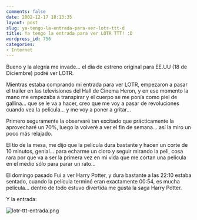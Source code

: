 ```yaml
---
comments: false
date: 2002-12-17 18:13:35
layout: post
slug: ya-tengo-la-entrada-para-ver-lotr-ttt-d
title: Ya tengo la entrada para ver LOTR TTT! :D
wordpress_id: 756
categories:
- Internet
---
```


Bueno y la alegría me invade… el día de estreno original para EE.UU (18 de Diciembre) podré ver LOTR.





Mientras estaba comprando mi entrada para ver LOTR, empezaron a pasar el trailer en las televisiones del Hall de Cinema Heron, y en ese momento la mano me empezaba a transpirar y el cuerpo se me ponía como piel de gallina… que se le va a hacer, creo que me voy a pasar de revoluciones cuando vea la película…  y me voy a poner a gritar… 





Primero seguramente la observaré tan excitado que prácticamente la aprovecharé un 70%, luego la volveré a ver el fin de semana… así la miro un poco más relajado.





El tío de la mesa, me dijo que la película dura bastante y hacen un corte de 10 minutos, genial… para echarme un cloro y seguir mirando la peli, cosa rara por que va a ser la primera vez en mi vida que me cortan una pelicula en el medio sólo para parar un rato… 





El domingo pasado Fuí a ver Harry Potter, y dura bastante a las 22:10 estaba sentado, cuando la película terminó eran exactamente 00:54, es mucha película… dentro de todo estuvo divertida me gusta la saga Harry Potter.





Y la entrada:





![lotr-ttt-entrada.png](http://www.minid.net/archives/images/yay/lotr-ttt-entrada.png)




 
